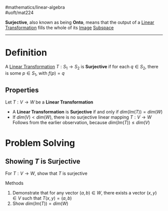 #mathematics/linear-algebra  
#uoft/mat224 

**Surjective**, also known as being **Onto**, means that the output of a [Linear Transformation](../MAT223%20Notes/Linear%20Transformation.md) fills the whole of its  [Image](../MAT223%20Notes/Image.md)  [Subspace](../MAT223%20Notes/Subspace.md) 

---
# Definition
A [Linear Transformation](../MAT223%20Notes/Linear%20Transformation.md) $T: S_{1}\rightarrow S_{2}$ is **Surjective** if for each $q\in S_{2}$, there is some $p\in S_{1}$, with $f(p)=q$

## Properties
Let $T: V \rightarrow W$ be a **Linear Transformation**

- A **Linear Transformation** is **Surjective** if and only if $dim(Im(T))=dim(W)$
- If $dim(V) < dim(W)$, there is no surjective linear mapping $T:V\rightarrow W$  
	Follows from the earlier observation, because $dim(Im(T))\leq dim(V)$ 

# Problem Solving
## Showing $T$ is Surjective

For $T:V\rightarrow  W$, show that $T$ is surjective

Methods
1. Demonstrate that for any vector $(a,b)\in W$, there exists a vector $(x,y)\in V$ such that $T(x,y)=(a,b)$
2. Show $dim(Im(T))=dim(W)$
